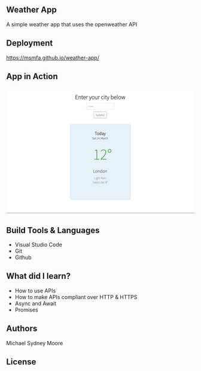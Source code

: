 ## Weather App

A simple weather app that uses the openweather API

## Deployment

https://msmfa.github.io/weather-app/

## App in Action

![](IMG/screenshot-weatherapp.png)

## Build Tools & Languages

- Visual Studio Code
- Git
- Github

## What did I learn?

- How to use APIs
- How to make APIs compliant over HTTP & HTTPS
- Async and Await
- Promises

## Authors

Michael Sydney Moore

## License
